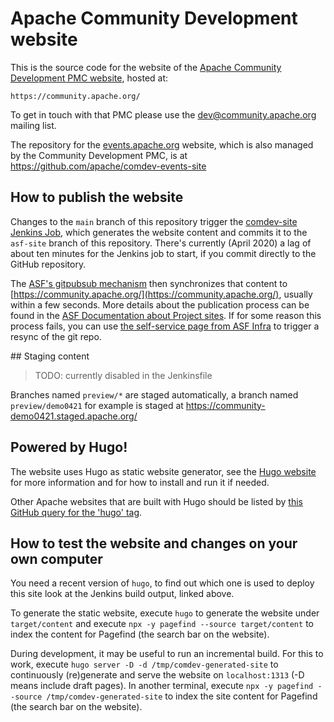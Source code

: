 <!--                                                                                                                                                                                                    
Licensed to the Apache Software Foundation (ASF) under one or more
contributor license agreements.  See the NOTICE file distributed with
this work for additional information regarding copyright ownership.
The ASF licenses this file to You under the Apache License, Version 2.0
(the "License"); you may not use this file except in compliance with
the License.  You may obtain a copy of the License at
   
    http://www.apache.org/licenses/LICENSE-2.0

Unless required by applicable law or agreed to in writing, software
distributed under the License is distributed on an "AS IS" BASIS,
WITHOUT WARRANTIES OR CONDITIONS OF ANY KIND, either express or implied.
See the License for the specific language governing permissions and
limitations under the License.
-->
# Apache Community Development website

This is the source code for the website of the [Apache Community Development PMC website](https://community.apache.org/), hosted at:

    https://community.apache.org/
    
To get in touch with that PMC please use the [dev@community.apache.org](https://lists.apache.org/list.html?dev@community.apache.org) mailing list.

The repository for the [events.apache.org](https://events.apache.org/) website, which is also managed by the Community Development PMC, is at https://github.com/apache/comdev-events-site

## How to publish the website

Changes to the `main` branch of this repository trigger the [comdev-site Jenkins Job](https://ci-builds.apache.org/job/Community%20Development/job/site/job/main/), which generates the website content and commits it to the `asf-site` branch of this repository. There's currently (April 2020) a lag of about ten minutes for the Jenkins job to start, if you commit directly to the GitHub repository.

The [ASF's gitpubsub mechanism](https://blogs.apache.org/infra/entry/git_based_websites_available) then synchronizes that content to [https://community.apache.org/](https://community.apache.org/), usually within a few seconds. More details about the publication process can be found in the [ASF Documentation about Project sites](https://infra.apache.org/project-site.html). If for some reason this process fails, you can use [the self-service page from ASF Infra](https://selfserve.apache.org/) to trigger a resync of the git repo.

## Staging content

> TODO: currently disabled in the Jenkinsfile

Branches named `preview/*` are staged automatically, a branch named `preview/demo0421` for example
is staged at https://community-demo0421.staged.apache.org/

## Powered by Hugo!

The website uses Hugo as static website generator, see the [Hugo website](https://gohugo.io/) for more information
and for how to install and run it if needed.

Other Apache websites that are built with Hugo should be listed by [this GitHub query for the 'hugo' tag](https://github.com/search?q=topic%3Ahugo+org%3Aapache&type=Repositories).

## How to test the website and changes on your own computer

You need a recent version of `hugo`, to find out which one is used to deploy this site
look at the Jenkins build output, linked above.

To generate the static website, execute `hugo` to generate the website under `target/content` and execute
`npx -y pagefind --source target/content` to index the content for Pagefind (the search bar on the website).

During development, it may be useful to run an incremental build. For this to work, execute
`hugo server -D -d /tmp/comdev-generated-site` to continuously (re)generate and serve the website on `localhost:1313`
(-D means include draft pages). In another terminal, execute `npx -y pagefind --source /tmp/comdev-generated-site` to
index the site content for Pagefind (the search bar on the website).
